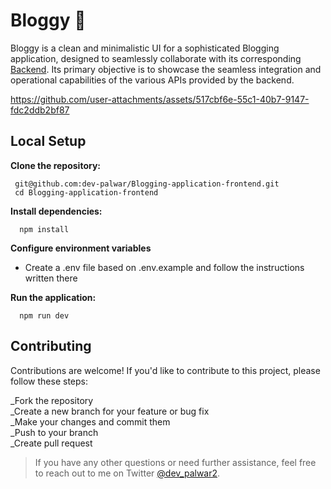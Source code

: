 # Bloggy 📌

Bloggy is a clean and minimalistic UI for a sophisticated Blogging application, designed to seamlessly collaborate with its corresponding [Backend](https://github.com/dev-palwar/Blogging-application-backend). Its primary objective is to showcase the seamless integration and operational capabilities of the various APIs provided by the backend.





https://github.com/user-attachments/assets/517cbf6e-55c1-40b7-9147-fdc2ddb2bf87





## Local Setup

   **Clone the repository:**

     git@github.com:dev-palwar/Blogging-application-frontend.git
     cd Blogging-application-frontend

   **Install dependencies:**

      npm install

   **Configure environment variables**

  - Create a .env file based on .env.example and follow the instructions written there

   **Run the application:**

      npm run dev

## Contributing

Contributions are welcome! If you'd like to contribute to this project, please follow these steps:

_Fork the repository  
_Create a new branch for your feature or bug fix   
_Make your changes and commit them   
_Push to your branch    
_Create pull request  

> If you have any other questions or need further assistance, feel free to reach out to me on Twitter [@dev_palwar2](https://twitter.com/dev_palwar2).

